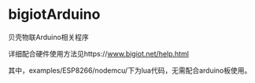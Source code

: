# bigiotArduino

贝壳物联Arduino相关程序

详细配合硬件使用方法见https://www.bigiot.net/help.html

其中，examples/ESP8266/nodemcu/下为lua代码，无需配合arduino板使用。
